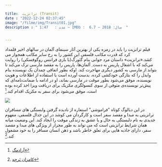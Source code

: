 ```yaml
---

title:  ترانزیت (Transit) 
date : "2022-12-24 02:37:45"
image: "/filme/img/Transit01.jpg"
description : " مدت :	1:47 ~ IMDb :  6.7 ~ سال: 2018  "


---
```


فیلم ترانزیت را باید در زمره یکی از بهترین آثار سینمای آلمان در سالهای اخیر قلمداد کرد که قدرت مکاتب فلسفی این کشور را به رخ سایر مکاتب همجوار می کشد.«ترانزیت» داستان مرد جوانی بنام گئورگ(با بازی فرانتس روگوفسکی) را روایت می‌کند که با اشغال پاریس به دست ِ آلمان‌ها، پاریس را به مقصد مارسی ترک می‌کند تا بتواند از مارسی به کشور دیگری مهاجرت کند. اوکه بطور اتفاقی چمدان یک نویسنده بنام وایدل را که بتازگی خودکشی کرده، بدست آورده است با استفاده از اطلاعات و هویت نویسنده، موفق می‌شود بطور موقت در مارسی بماند، او در ادامه با ضمانت‌نامه‌ای که پیش‌تر نویسنده‌ی متوفی از سوی کنسولگری مکزیک برای دریافت ویزا اخذ کرده بوده است، موفق می‌شود برای سفر به مکزیک اقدام کند.[^1]

![](/filme/img/Transit.jpg)

در این دیالوگ کوتاه "فراموشی" استعاره از نادیده گرفتن وابستگی های مسافران ترانزیتی به مبدا و مقصد سفر است و کارگردان می کوشد در این جدال فلسفی، مفهوم جدیدی به نام دلبستگی به حال و یا عشق به زندگی موقت را ایجاد کند. این وضعیت میانه همان شرایط ترانزیتی است که می تواند به طور مجزار از ویژگی های مبدا و مقصد سفر، دارای جاذبه هایی برای تعلق خاطر باشد و ذهن انسان مسافر را به خود مشغول کند.[^2]



[^1]:[آرادمگ](https://aradmobile.com/mag/culture-and-art/cinema-theatre/transit-2018/)
[^2]:[کامران نَرجِه](http://kamrannarjeh.blogfa.com/post/241)
